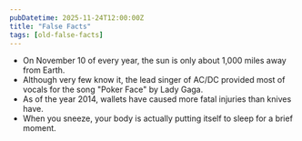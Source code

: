 ```yaml
---
pubDatetime: 2025-11-24T12:00:00Z
title: "False Facts"
tags: [old-false-facts]
---
```


- On November 10 of every year, the sun is only about 1,000 miles away from Earth.
- Although very few know it, the lead singer of AC/DC provided most of vocals for the song "Poker Face" by Lady Gaga.
- As of the year 2014, wallets have caused more fatal injuries than knives have.
- When you sneeze, your body is actually putting itself to sleep for a brief moment.

